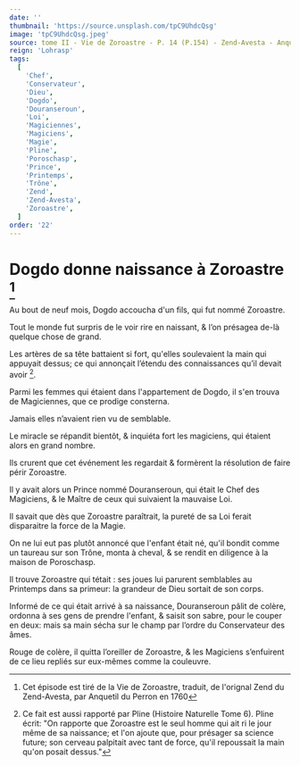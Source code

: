 ```yaml
---
date: ''
thumbnail: 'https://source.unsplash.com/tpC9UhdcQsg'
image: 'tpC9UhdcQsg.jpeg'
source: tome II - Vie de Zoroastre - P. 14 (P.154) - Zend-Avesta - Anquetil du Perron
reign: 'Lohrasp'
tags:
  [
    'Chef',
    'Conservateur',
    'Dieu',
    'Dogdo',
    'Douranseroun',
    'Loi',
    'Magiciennes',
    'Magiciens',
    'Magie',
    'Pline',
    'Poroschasp',
    'Prince',
    'Printemps',
    'Trône',
    'Zend',
    'Zend-Avesta',
    'Zoroastre',
  ]
order: '22'
---
```


# Dogdo donne naissance à Zoroastre [^1]

Au bout de neuf mois, Dogdo accoucha d'un fils, qui fut nommé Zoroastre.

Tout le monde fut surpris de le voir rire en naissant, & l’on présagea de-là quelque chose de grand.

Les artères de sa tête battaient si fort, qu'elles soulevaient la main qui appuyait dessus; ce qui annonçait l’étendu des connaissances qu’il devait avoir [^2].

Parmi les femmes qui étaient dans l'appartement de Dogdo, il s'en trouva de Magiciennes, que ce prodige consterna.

Jamais elles n’avaient rien vu de semblable.

Le miracle se répandit bientôt, & inquiéta fort les magiciens, qui étaient alors en grand nombre.

Ils crurent que cet événement les regardait & formèrent la résolution de faire périr Zoroastre.

Il y avait alors un Prince nommé Douranseroun, qui était le Chef des Magiciens, & le Maître de ceux qui suivaient la mauvaise Loi.

Il savait que dès que Zoroastre paraîtrait, la pureté de sa Loi ferait disparaitre la force de la Magie.

On ne lui eut pas plutôt annoncé que l'enfant était né, qu'il bondit comme un taureau sur son Trône, monta à cheval, & se rendit en diligence à la maison de Poroschasp.

Il trouve Zoroastre qui tétait : ses joues lui parurent semblables au Printemps dans sa primeur: la grandeur de Dieu sortait de son corps.

Informé de ce qui était arrivé à sa naissance, Douranseroun pâlit de colère, ordonna à ses gens de prendre l'enfant, & saisit son sabre, pour le couper en deux: mais sa main sécha sur le champ par l’ordre du Conservateur des âmes.

Rouge de colère, il quitta l’oreiller de Zoroastre, & les Magiciens s’enfuirent de ce lieu repliés sur eux-mêmes comme la couleuvre.

[^1]: Cet épisode est tiré de la Vie de Zoroastre, traduit, de l'orignal Zend du Zend-Avesta, par Anquetil du Perron en 1760
[^2]: Ce fait est aussi rapporté par Pline (Histoire Naturelle Tome 6). Pline écrit: "On rapporte que Zoroastre est le seul homme qui ait ri le jour même de sa naissance; et l'on ajoute que, pour présager sa science future; son cerveau palpitait avec tant de force, qu'il repoussait la main qu'on posait dessus."
